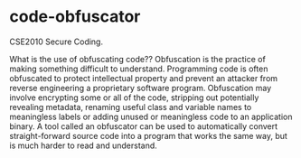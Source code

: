 # code-obfuscator
CSE2010 Secure Coding.

What is the use of obfuscating code??
Obfuscation is the practice of making something difficult to understand.  Programming code is often obfuscated to protect intellectual property and prevent an attacker from reverse engineering a proprietary software program. Obfuscation may involve encrypting some or all of the code, stripping out potentially revealing metadata, renaming useful class and variable names to meaningless labels or adding unused or meaningless code to an application binary. A tool called an obfuscator can be used to automatically convert straight-forward source code into a program that works the same way, but is much harder to read and understand.

